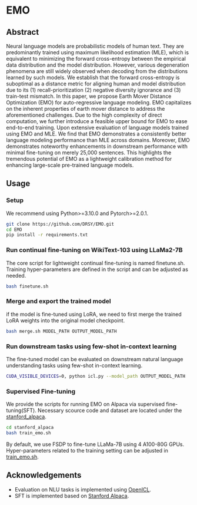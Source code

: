 # EMO

## Abstract
Neural language models are probabilistic models of human text. They are predominantly trained using maximum likelihood estimation (MLE), which is equivalent
to minimizing the forward cross-entropy between the empirical data distribution and the model distribution. However, various degeneration phenomena are still
widely observed when decoding from the distributions learned by such models. We establish that the forward cross-entropy is suboptimal as a distance metric for aligning human and model distribution due to its (1) recall-prioritization (2) negative diversity ignorance and (3) train-test mismatch. In this paper, we propose Earth Mover Distance Optimization (EMO) for auto-regressive language modeling. EMO capitalizes on the inherent properties of earth mover distance to address the aforementioned challenges. Due to the high complexity of direct computation, we further introduce a feasible upper bound for EMO to ease end-to-end training. Upon extensive evaluation of language models trained using EMO and MLE. We find that EMO demonstrates a consistently better language modeling performance than MLE across domains. Moreover, EMO demonstrates noteworthy enhancements in downstream performance with minimal fine-tuning on merely 25,000 sentences. This highlights the tremendous potential of EMO as a lightweight calibration method for enhancing large-scale pre-trained language models.

## Usage
### Setup
We recommend using Python>=3.10.0 and Pytorch>=2.0.1.
```bash
git clone https://github.com/DRSY/EMO.git
cd EMO
pip install -r requirements.txt
```
### Run continual fine-tuning on WikiText-103 using LLaMa2-7B
The core script for lightweight continual fine-tuning is named finetune.sh. Training hyper-parameters are defined in the script and can be adjusted as needed.
```bash
bash finetune.sh
```
### Merge and export the trained model
if the model is fine-tuned using LoRA, we need to first merge the trained LoRA weights into the original model checkpoint.
```bash
bash merge.sh MODEL_PATH OUTPUT_MODEL_PATH
```

### Run downstream tasks using few-shot in-context learning
The fine-tuned model can be evaluated on downstream natural language understanding tasks using few-shot in-context learning.
```bash
CUDA_VISIBLE_DEVICES=0, python icl.py --model_path OUTPUT_MODEL_PATH
```

### Supervised Fine-tuning
We provide the scripts for running EMO on Alpaca via supervised fine-tuning(SFT). Necessary scource code and dataset are located under the [stanford_alpaca](./stanford_alpaca/).
```bash
cd stanford_alpaca
bash train_emo.sh
```
By default, we use FSDP to fine-tune LLaMa-7B using 4 A100-80G GPUs. Hyper-parameters related to the training setting can be adjusted in [train_emo.sh](./stanford_alpaca/train_emo.sh).

## Acknowledgements
+ Evaluation on NLU tasks is implemented using [OpenICL](https://github.com/Shark-NLP/OpenICL).
+ SFT is implemented based on [Stanford Alpaca](https://github.com/tatsu-lab/stanford_alpaca).
